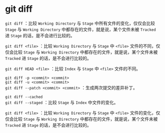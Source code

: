 # git diff

`git diff` ：比较 `Working Directory` 与 `Stage` 中所有文件的变化，仅仅会比较 `Stage` 与 `Working Directory` 中都存在的文件，就是说，某个文件未被 `Tracked` 进 `Stage` 的话，是不会进行比较的。

`git diff <file>` ：比较 `Working Directory` 与 `Stage` 中 `<file>` 文件的不同，仅仅会比较 `Stage` 与 `Working Directory` 中都存在的文件，就是说，某个文件未被 `Tracked` 进 `Stage` 的话，是不会进行比较的。

`git diff HEAD <file>` ：比较 `Index` 与 `Stage` 中 `<file>` 文件的不同。

`git diff -p <commit> <commit>`  
`git diff -u <commit> <commit>`  
`git diff --patch <commit> <commit>` ：生成两次提交的差异补丁。

`git diff --cached`  
`git diff --staged` ：比较 `Stage` 与 `Index` 中文件的变化。

`git diff <file>` ：比较 `Working Directory` 与 `Stage` 中 `<file>` 文件的变化，仅仅会比较 `Stage` 与 `Working Directory` 中都存在的文件，就是说，某个文件未被 `Tracked` 进 `Stage` 的话，是不会进行比较的。
